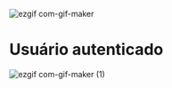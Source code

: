 ![ezgif com-gif-maker](https://user-images.githubusercontent.com/101133249/187682568-b233b485-0f05-4d6e-8e9c-486660773014.gif)

<h1>Usuário autenticado</h1>

![ezgif com-gif-maker (1)](https://user-images.githubusercontent.com/101133249/187684087-18950048-d22f-41db-a0ef-9ba576d5973d.gif)

